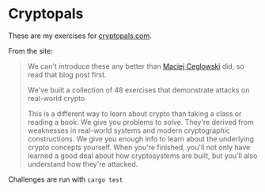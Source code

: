# Cryptopals

These are my exercises for [cryptopals.com](https://cryptopals.com).

From the site:

> We can't introduce these any better than [Maciej Ceglowski](https://blog.pinboard.in/2013/04/the_matasano_crypto_challenges/) did, so read that blog post first.
>
> We've built a collection of 48 exercises that demonstrate attacks on real-world crypto.
>
> This is a different way to learn about crypto than taking a class or reading a book. We give you problems to solve. They're derived from weaknesses in real-world systems and modern cryptographic constructions. We give you enough info to learn about the underlying crypto concepts yourself. When you're finished, you'll not only have learned a good deal about how cryptosystems are built, but you'll also understand how they're attacked.

Challenges are run with `cargo test`

